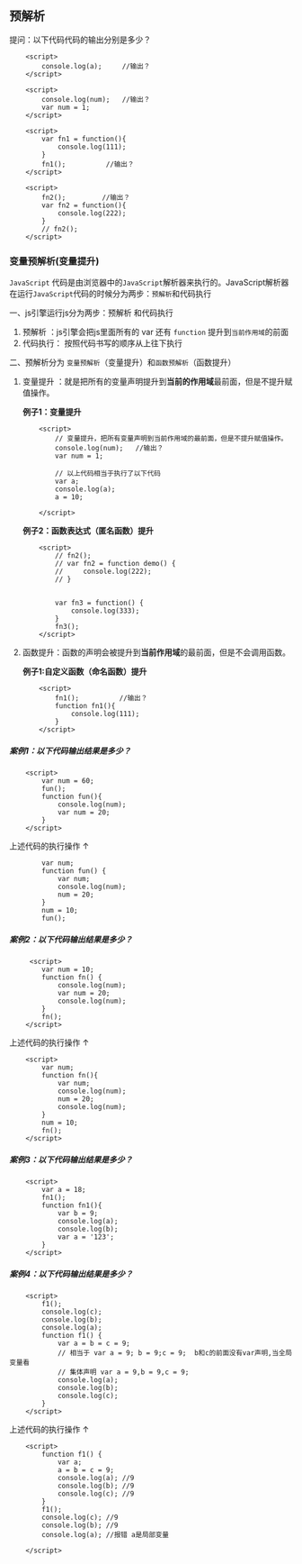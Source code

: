 ## 预解析

提问：以下代码代码的输出分别是多少？

```
    <script>
        console.log(a);     //输出？
    </script>
    
    <script>
        console.log(num);   //输出？
        var num = 1;
    </script>

    <script>
        var fn1 = function(){
            console.log(111);       
        }
        fn1();          //输出？
    </script>

    <script>
        fn2();         //输出？  
        var fn2 = function(){
            console.log(222);       
        }
        // fn2();
    </script>
```



### 变量预解析(变量提升)

`JavaScript` 代码是由浏览器中的`JavaScript`解析器来执行的。JavaScript解析器在运行`JavaScript`代码的时候分为两步：`预解析`和代码执行

一、js引擎运行js分为两步：预解析  和代码执行

1. 预解析 ：js引擎会把js里面所有的 var 还有  `function` 提升到`当前作用域`的前面
2. 代码执行： 按照代码书写的顺序从上往下执行

二、预解析分为 `变量预解析`（变量提升）和`函数预解析`（函数提升）

1. 变量提升 ：就是把所有的变量声明提升到**当前的作用域**最前面，但是不提升赋值操作。

   **例子1：变量提升**

   ```
       <script>
           // 变量提升，把所有变量声明到当前作用域的最前面，但是不提升赋值操作。
           console.log(num);   //输出？
           var num = 1;
           
           // 以上代码相当于执行了以下代码
           var a;
           console.log(a);
           a = 10;
   
       </script>
   ```

   **例子2：函数表达式（匿名函数）提升**

   ```
       <script>
           // fn2();
           // var fn2 = function demo() {
           //     console.log(222);
           // }
           
           
           var fn3 = function() {
               console.log(333);
           }
           fn3();
       </script>
   ```
   
   

2. 函数提升：函数的声明会被提升到**当前作用域**的最前面，但是不会调用函数。

   **例子1:自定义函数（命名函数）提升**

   ```
       <script>
           fn1();          //输出？
           function fn1(){
               console.log(111);       
           }
       </script>
   ```

   

##### 案例1：以下代码输出结果是多少？

```
    <script>
        var num = 60;
        fun();
        function fun(){
            console.log(num);
            var num = 20;
        }
    </script>
```

上述代码的执行操作     ↑

```
        var num;
        function fun() {
            var num;
            console.log(num);
            num = 20;
        }
        num = 10;
        fun();
```

##### 案例2：以下代码输出结果是多少？

```
     <script>
        var num = 10;
        function fn() {
            console.log(num);
            var num = 20;
            console.log(num);
        }
        fn();
    </script>
```

上述代码的执行操作     ↑

```
    <script>
        var num;
        function fn(){
            var num;
            console.log(num);
            num = 20;
            console.log(num);
        }
        num = 10;
        fn();
    </script>
```

##### 案例3：以下代码输出结果是多少？

```
    <script>
        var a = 18;
        fn1();
        function fn1(){
            var b = 9;
            console.log(a);
            console.log(b);
            var a = '123';
        }
    </script>
```

##### 案例4：以下代码输出结果是多少？

```
    <script>
        f1();
        console.log(c);
        console.log(b);
        console.log(a);
        function f1() {
            var a = b = c = 9;
            // 相当于 var a = 9; b = 9;c = 9;  b和c的前面没有var声明,当全局变量看
            // 集体声明 var a = 9,b = 9,c = 9;
            console.log(a);
            console.log(b);
            console.log(c);
        }
    </script>
```

上述代码的执行操作     ↑

```
    <script>
        function f1() {
            var a;
            a = b = c = 9;
            console.log(a);	//9
            console.log(b);	//9
            console.log(c);	//9
        }
        f1();
        console.log(c);	//9
        console.log(b);	//9
        console.log(a);	//报错 a是局部变量

    </script>
```

